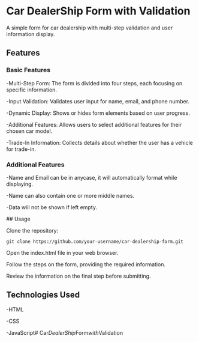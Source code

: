 
<h1>Car DealerShip Form with Validation</h1>

A simple form for car dealership with multi-step validation and user information display.


<h2>Features</h2>

<h3>Basic Features</h3>
<p>
-Multi-Step Form: The form is divided into four steps, each focusing on specific information.<br/>

-Input Validation: Validates user input for name, email, and phone number.<br/>

-Dynamic Display: Shows or hides form elements based on user progress.<br/>

-Additional Features: Allows users to select additional features for their chosen car model.<br/>

-Trade-In Information: Collects details about whether the user has a vehicle for trade-in.<br/>
</p>

<h3> Additional Features</h3>
<p>
-Name and Email can be in anycase, it will automatically format while displaying.<br/>

-Name can also contain one or more middle names.<br/>

-Data will not be shown if left empty.<br/>
</p>
## Usage

Clone the repository:

```git clone https://github.com/your-username/car-dealership-form.git```

Open the index.html file in your web browser.

Follow the steps on the form, providing the required information.

Review the information on the final step before submitting.
## Technologies Used

-HTML

-CSS

-JavaScript#   C a r _ D e a l e r S h i p _ F o r m _ w i t h _ V a l i d a t i o n 
 
 
